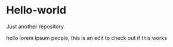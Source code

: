 # Hello-world
Just another repository

hello lorem ipsum people, this is an edit to check out if this works
